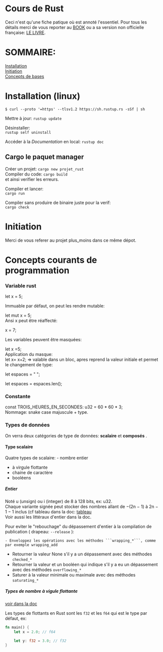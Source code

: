 # Cours de Rust   
Ceci n'est qu'une fiche patique où est annoté l'essentiel. Pour tous les détails merci de vous reporter au [BOOK](https://doc.rust-lang.org/book/) ou a sa version non officielle française: [LE LIVRE](https://jimskapt.github.io/rust-book-fr/title-page.html).   
   
# SOMMAIRE:   
[Installation](#installation-linux)   
[Initiation](#initiation)   
[Concepts de bases](#concepts-courants-de-programmation)   
   
   

# Installation (linux)   
   
```$ curl --proto '=https' --tlsv1.2 https://sh.rustup.rs -sSf | sh```
   
Mettre à jour:
```rustup update```   
   
Désinstaller:   
```rustup self uninstall```   
   
Accéder à la *Documentation* en local:
```rustup doc```   
## Cargo le paquet manager   
   
Créer un projet:
```cargo new projet_rust```  
Compiler du code:
```cargo build```   
et ainsi verifier les erreurs.   
   
Compiler et lancer:   
```cargo run```   
   
Compiler sans produire de binaire juste pour la verif:   
```cargo check```   
   

# Initiation   
Merci de vous referer au projet plus_moins dans ce même dépot.   
   
# Concepts courants de programmation   
   

### Variable rust   
let x = 5;   
   
Immuable par défaut, on peut les rendre mutable:   

let mut x = 5;   
Ansi x peut être réaffecté:   

x = 7;   
   
Les variables peuvent être masquées:   

let x =5;   
Application du masque:   
let x= x+2; => valable dans un bloc, apres reprend la valeur initiale et permet le changement de type:   

let espaces = "   ";   

let espaces = espaces.len();   
   
   
### Constante   

const TROIS_HEURES_EN_SECONDES: u32 = 60 * 60 * 3;   
Nommage: snake case majuscule + type.   
   
### Types de données   
   
On verra deux catégories de type de données: **scalaire** et **composés** .   
   
#### Type scalaire   
Quatre types de scalaire: - nombre entier   
- à virgule flottante   
- chaine de caractère   
- booléens   
   
##### Entier   
Noté u (unsign) ou i (integer) de 8 à 128 bits, ex: u32.   
Chaque variante signée peut stocker des nombres allant de −(2n − 1) à 2n − 1 − 1 inclus (cf tableau dans la doc: [tableau](https://jimskapt.github.io/rust-book-fr/ch03-02-data-types.html#types-de-nombres-entiers)   
Voir aussi les littéraux d'entier dans la doc.   
   
Pour eviter le "rebouchage" du dépassement d'entier à la compilation de publication ( drapeau: ```--release``` ):   

    - Enveloppez les opérations avec les méthodes ```wrapping_*```, comme par exemple wrapping_add   
- Retourner la valeur None s'il y a un dépassement avec des méthodes ```checked_*```   
- Retourner la valeur et un booléen qui indique s'il y a eu un dépassement avec des méthodes ```overflowing_*```   
- Saturer à la valeur minimale ou maximale avec des méthodes ```saturating_*```   
   
##### Types de nombre à vigule flottante   
[voir dans la doc](https://jimskapt.github.io/rust-book-fr/ch03-02-data-types.html#types-de-nombres-%C3%A0-virgule-flottante)   
   

Les types de flottants en Rust sont les ```f32``` et les ```f64``` qui est le type par défaut, ex:   
```rust
fn main() {
    let x = 2.0; // f64

    let y: f32 = 3.0; // f32
}
```   





